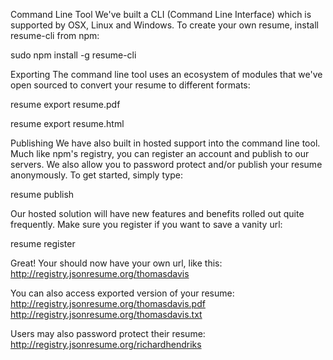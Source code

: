Command Line Tool
We've built a CLI (Command Line Interface) which is supported by OSX, Linux and Windows. To create your own resume, install resume-cli from npm:

sudo npm install -g resume-cli

Exporting
The command line tool uses an ecosystem of modules that we've open sourced to convert your resume to different formats:

resume export resume.pdf

resume export resume.html

Publishing
We have also built in hosted support into the command line tool. Much like npm's registry, you can register an account and publish to our servers. We also allow you to password protect and/or publish your resume anonymously. To get started, simply type:

resume publish

Our hosted solution will have new features and benefits rolled out quite frequently. Make sure you register if you want to save a vanity url:

resume register

Great! Your should now have your own url, like this: 
http://registry.jsonresume.org/thomasdavis

You can also access exported version of your resume: 
http://registry.jsonresume.org/thomasdavis.pdf 
http://registry.jsonresume.org/thomasdavis.txt

Users may also password protect their resume: 
http://registry.jsonresume.org/richardhendriks
